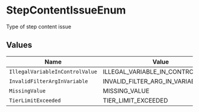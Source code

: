 # StepContentIssueEnum

Type of step content issue


## Values

| Name                              | Value                             |
| --------------------------------- | --------------------------------- |
| `IllegalVariableInControlValue`   | ILLEGAL_VARIABLE_IN_CONTROL_VALUE |
| `InvalidFilterArgInVariable`      | INVALID_FILTER_ARG_IN_VARIABLE    |
| `MissingValue`                    | MISSING_VALUE                     |
| `TierLimitExceeded`               | TIER_LIMIT_EXCEEDED               |